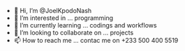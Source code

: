 - 👋 Hi, I’m @JoelKpodoNash
- 👀 I’m interested in ... programming
- 🌱 I’m currently learning ... codings and workflows
- 💞️ I’m looking to collaborate on ... projects
- 📫 How to reach me ... contac me on +233 500 400 5519

<!---
JoelKpodoNash/JoelKpodoNash is a ✨ special ✨ repository because its `README.md` (this file) appears on your GitHub profile.
You can click the Preview link to take a look at your changes.
--->
